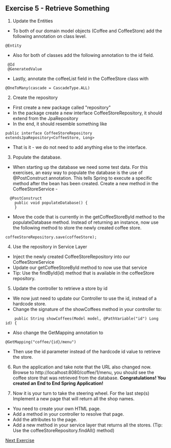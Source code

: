 ## Exercise 5 - Retrieve Something

1. Update the Entities
* To both of our domain model objects (Coffee and CoffeeStore) add the following annotation on class level.
```
@Entity
```
 * Also for both of classes add the following annotation to the id field.
```
 @Id
 @GeneratedValue
```
* Lastly, annotate the coffeeList field in the CoffeeStore class with
```
@OneToMany(cascade = CascadeType.ALL)
```
2. Create the repository
* First create a new package called "repository"
* In the package create a new interface CoffeeStoreRepository, it should extend from the JpaRepository
* In the end, it should resemble something like
```
public interface CoffeeStoreRepository extendsJpaRepository<CoffeeStore, Long>
```
* That is it - we do not need to add anything else to the interface.
3. Populate the database. 
* When starting up the database we need some test data. For this exercises, an easy way to populate the database is the use of @PostConstruct annotation. This tells Spring to execute a specific method after the bean has been created.
Create a new method in the CoffeeStoreService - 
```
  @PostConstruct
    public void populateDatabase() {
    }
```
* Move the code that is currently in the getCoffeeStoreById method to the populateDatabase method. Instead of returning an instance, now use the following method to store the newly created coffee store.
```
coffeeStoreRepository.save(coffeeStore);
```

4. Use the repository in Service Layer
* Inject the newly created CoffeeStoreRepository into our CoffeeStoreService
* Update our getCoffeeStoreById method to now use that service
* Tip: Use the findById(id) method that is available in the coffeeStore repository. 
5. Update the controller to retrieve a store by id
* We now just need to update our Controller to use the id, instead of a hardcode store.
* Change the signature of the showCoffees method in your controller to: 
```
    public String showCoffees(Model model, @PathVariable("id") Long id) {
```
* Also change the GetMapping annotation to 
```
@GetMapping("coffee/{id}/menu")
```
* Then use the id parameter instead of the hardcode id value to retrieve the store.

6. Run the application and take note that the URL also changed now.
Browse to http://localhost:8080/coffee/1/menu, you should see the coffee store that was retrieved from the database. **Congratulations! You created an End to End Spring Application!** 

7. Now it is your turn to take the steering wheel. For the last step(s) Implement a new page that will return all the shop names. 
* You need to create your own HTML page.
* Add a method in your controller to resolve that page.
* Add the attributes to the page.
* Add a new method in your service layer that returns all the stores. (Tip: Use the coffeeStoreRepository.findAll() method)


[Next Exercise](../documents/exercise5.md)